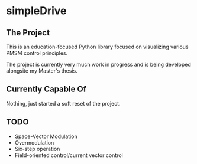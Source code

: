# simpleDrive

## The Project

This is an education-focused Python library focused on visualizing various PMSM control principles.

The project is currently very much work in progress and is being developed alongsite my Master's thesis.

## Currently Capable Of

Nothing, just started a soft reset of the project.

## TODO

- Space-Vector Modulation
- Overmodulation
- Six-step operation
- Field-oriented control/current vector control
